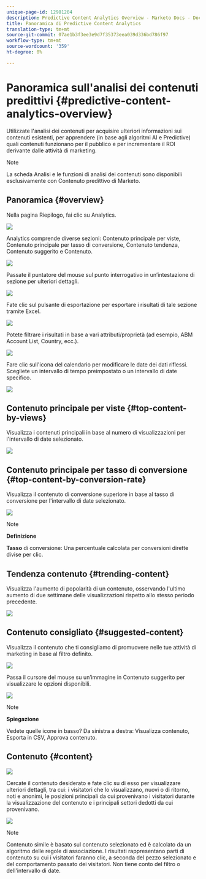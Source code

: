 ```yaml
---
unique-page-id: 12981204
description: Predictive Content Analytics Overview - Marketo Docs - Documentazione prodotto
title: Panoramica di Predictive Content Analytics
translation-type: tm+mt
source-git-commit: 07ae1b3f3ee3e9d7f35373eea039d336bd786f97
workflow-type: tm+mt
source-wordcount: '359'
ht-degree: 0%

---
```



# Panoramica sull&#39;analisi dei contenuti predittivi {#predictive-content-analytics-overview}

Utilizzate l&#39;analisi dei contenuti per acquisire ulteriori informazioni sui contenuti esistenti, per apprendere (in base agli algoritmi AI e Predictive) quali contenuti funzionano per il pubblico e per incrementare il ROI derivante dalle attività di marketing.

>[!NOTE]
>
>La scheda Analisi e le funzioni di analisi dei contenuti sono disponibili esclusivamente con Contenuto predittivo di Marketo.

## Panoramica {#overview}

Nella pagina Riepilogo, fai clic su Analytics.

![](assets/one.png)

Analytics comprende diverse sezioni: Contenuto principale per viste, Contenuto principale per tasso di conversione, Contenuto tendenza, Contenuto suggerito e Contenuto.

![](assets/new-2.png)

Passate il puntatore del mouse sul punto interrogativo in un’intestazione di sezione per ulteriori dettagli.

![](assets/new-3.png)

Fate clic sul pulsante di esportazione per esportare i risultati di tale sezione tramite Excel.

![](assets/new-3point5.png)

Potete filtrare i risultati in base a vari attributi/proprietà (ad esempio, ABM Account List, Country, ecc.).

![](assets/pca.png)

Fare clic sull&#39;icona del calendario per modificare le date dei dati riflessi. Scegliete un intervallo di tempo preimpostato o un intervallo di date specifico.

![](assets/dates.png)

## Contenuto principale per viste {#top-content-by-views}

Visualizza i contenuti principali in base al numero di visualizzazioni per l&#39;intervallo di date selezionato.

![](assets/new-6.png)

## Contenuto principale per tasso di conversione {#top-content-by-conversion-rate}

Visualizza il contenuto di conversione superiore in base al tasso di conversione per l&#39;intervallo di date selezionato.

![](assets/new-7.png)

>[!NOTE]
>
>**Definizione**
>
>**Tasso** di conversione: Una percentuale calcolata per conversioni dirette divise per clic.

## Tendenza contenuto {#trending-content}

Visualizza l&#39;aumento di popolarità di un contenuto, osservando l&#39;ultimo aumento di due settimane delle visualizzazioni rispetto allo stesso periodo precedente.

![](assets/new-8.png)

## Contenuto consigliato {#suggested-content}

Visualizza il contenuto che ti consigliamo di promuovere nelle tue attività di marketing in base al filtro definito.

![](assets/image2017-10-3-10-3a18-3a35.png)

Passa il cursore del mouse su un’immagine in Contenuto suggerito per visualizzare le opzioni disponibili.

![](assets/image2017-10-3-10-3a21-3a37.png)

>[!NOTE]
>
>**Spiegazione**
>
>Vedete quelle icone in basso? Da sinistra a destra: Visualizza contenuto, Esporta in CSV, Approva contenuto.

## Contenuto {#content}

![](assets/image2017-10-3-10-3a22-3a24.png)

Cercate il contenuto desiderato e fate clic su di esso per visualizzare ulteriori dettagli, tra cui: i visitatori che lo visualizzano, nuovi o di ritorno, noti e anonimi, le posizioni principali da cui provenivano i visitatori durante la visualizzazione del contenuto e i principali settori dedotti da cui provenivano.

![](assets/image2017-10-3-10-3a23-3a40.png)

>[!NOTE]
>
>Contenuto simile è basato sul contenuto selezionato ed è calcolato da un algoritmo delle regole di associazione. I risultati rappresentano parti di contenuto su cui i visitatori faranno clic, a seconda del pezzo selezionato e del comportamento passato dei visitatori. Non tiene conto del filtro o dell&#39;intervallo di date.

